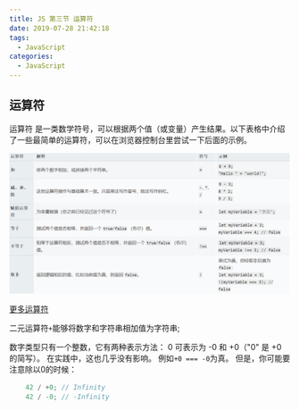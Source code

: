 ```yaml
---
title: JS 第三节 运算符
date: 2019-07-28 21:42:18
tags:
  - JavaScript
categories:
  - JavaScript
---
```

## 运算符

运算符 是一类数学符号，可以根据两个值（或变量）产生结果。以下表格中介绍了一些最简单的运算符，可以在浏览器控制台里尝试一下后面的示例。  

<img src="./JS-第三节-运算符/yunsuanfu.png" alt="alt" title="" />  

[更多运算符](https://developer.cdn.mozilla.net/zh-CN/docs/Web/JavaScript/Reference/Operators)

二元运算符`+`能够将数字和字符串相加值为字符串;  

数字类型只有一个整数，它有两种表示方法： 0 可表示为 -0 和 +0（"0" 是 +0 的简写）。 在实践中，这也几乎没有影响。 例如`+0 === -0`为真。 但是，你可能要注意除以0的时候：  

```javascript
    42 / +0; // Infinity
    42 / -0; // -Infinity
```
